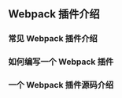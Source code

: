 ## Webpack 插件介绍 <!-- {docsify-ignore} -->

### 常见 Webpack 插件介绍

### 如何编写一个 Webpack 插件

### 一个 Webpack 插件源码介绍
